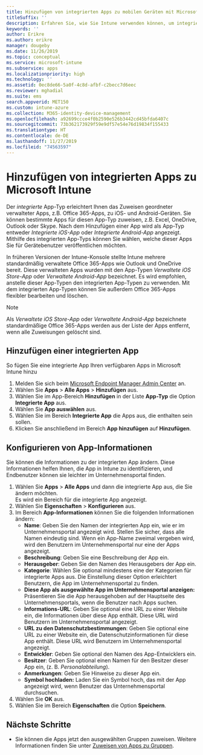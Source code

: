 ```yaml
---
title: Hinzufügen von integrierten Apps zu mobilen Geräten mit Microsoft Intune
titleSuffix: ''
description: Erfahren Sie, wie Sie Intune verwenden können, um integrierte Apps einfacher auf mobilen Geräten installieren zu können.
keywords: ''
author: Erikre
ms.author: erikre
manager: dougeby
ms.date: 11/26/2019
ms.topic: conceptual
ms.service: microsoft-intune
ms.subservice: apps
ms.localizationpriority: high
ms.technology: ''
ms.assetid: 0ec8de66-5a0f-4c8d-afbf-c2becc7d6eec
ms.reviewer: mghadial
ms.suite: ems
search.appverid: MET150
ms.custom: intune-azure
ms.collection: M365-identity-device-management
ms.openlocfilehash: a92699ccce4f0b2590e526b3442cd45bfda6407c
ms.sourcegitcommit: 73b362173929f59e9df57e54e76d19834f155433
ms.translationtype: HT
ms.contentlocale: de-DE
ms.lasthandoff: 11/27/2019
ms.locfileid: "74563597"
---
```

# <a name="add-built-in-apps-to-microsoft-intune"></a>Hinzufügen von integrierten Apps zu Microsoft Intune

Der *integrierte* App-Typ erleichtert Ihnen das Zuweisen geordneter verwalteter Apps, z.B. Office 365-Apps, zu iOS- und Android-Geräten. Sie können bestimmte Apps für diesen App-Typ zuweisen, z.B. Excel, OneDrive, Outlook oder Skype. Nach dem Hinzufügen einer App wird als App-Typ entweder *Integrierte iOS-App* oder *Integrierte Android-App* angezeigt. Mithilfe des integrierten App-Typs können Sie wählen, welche dieser Apps Sie für Gerätebenutzer veröffentlichen möchten.

In früheren Versionen der Intune-Konsole stellte Intune mehrere standardmäßig verwaltete Office 365-Apps wie Outlook und OneDrive bereit. Diese verwalteten Apps wurden mit den App-Typen *Verwaltete iOS Store-App* oder *Verwaltete Android-App* bezeichnet. Es wird empfohlen, anstelle dieser App-Typen den integrierten App-Typen zu verwenden. Mit dem integrierten App-Typen können Sie außerdem Office 365-Apps flexibler bearbeiten und löschen.

>[!NOTE]
>Als *Verwaltete iOS Store-App* oder *Verwaltete Android-App* bezeichnete standardmäßige Office 365-Apps werden aus der Liste der Apps entfernt, wenn alle Zuweisungen gelöscht sind.

## <a name="add-a-built-in-app"></a>Hinzufügen einer integrierten App

So fügen Sie eine integrierte App Ihren verfügbaren Apps in Microsoft Intune hinzu
1. Melden Sie sich beim [Microsoft Endpoint Manager Admin Center](https://go.microsoft.com/fwlink/?linkid=2109431) an.
2. Wählen Sie **Apps** > **Alle Apps** > **Hinzufügen** aus.
3. Wählen Sie im App-Bereich **Hinzufügen** in der Liste **App-Typ** die Option **Integrierte App** aus.
4. Wählen Sie **App auswählen** aus.
5. Wählen Sie im Bereich **Integrierte App** die Apps aus, die enthalten sein sollen.
6. Klicken Sie anschließend im Bereich **App hinzufügen** auf **Hinzufügen**.


## <a name="configure-app-information"></a>Konfigurieren von App-Informationen

Sie können die Informationen zu der integrierten App ändern. Diese Informationen helfen Ihnen, die App in Intune zu identifizieren, und Endbenutzer können sie leichter im Unternehmensportal finden.
1. Wählen Sie **Apps** > **Alle Apps** und dann die integrierte App aus, die Sie ändern möchten.  
   Es wird ein Bereich für die integrierte App angezeigt.
2. Wählen Sie **Eigenschaften** > **Konfigurieren** aus.
4. Im Bereich **App-Informationen** können Sie die folgenden Informationen ändern:
    - **Name**: Geben Sie den Namen der integrierten App ein, wie er im Unternehmensportal angezeigt wird. Stellen Sie sicher, dass alle Namen eindeutig sind. Wenn ein App-Name zweimal vergeben wird, wird den Benutzern im Unternehmensportal nur eine der Apps angezeigt.
    - **Beschreibung**: Geben Sie eine Beschreibung der App ein. 
    - **Herausgeber**: Geben Sie den Namen des Herausgebers der App ein.
    - **Kategorie**: Wählen Sie optional mindestens eine der Kategorien für integrierte Apps aus. Die Einstellung dieser Option erleichtert Benutzern, die App im Unternehmensportal zu finden.
    - **Diese App als ausgewählte App im Unternehmensportal anzeigen:** Präsentieren Sie die App herausgehoben auf der Hauptseite des Unternehmensportals, wenn die Benutzer nach Apps suchen.
    - **Informations-URL**: Geben Sie optional eine URL zu einer Website ein, die Informationen über diese App enthält. Diese URL wird Benutzern im Unternehmensportal angezeigt.
    - **URL zu den Datenschutzbestimmungen**: Geben Sie optional eine URL zu einer Website ein, die Datenschutzinformationen für diese App enthält. Diese URL wird Benutzern im Unternehmensportal angezeigt.
    - **Entwickler**: Geben Sie optional den Namen des App-Entwicklers ein.
    - **Besitzer**: Geben Sie optional einen Namen für den Besitzer dieser App ein, (z. B. *Personalabteilung*).
    - **Anmerkungen**: Geben Sie Hinweise zu dieser App ein.
    - **Symbol hochladen:** Laden Sie ein Symbol hoch, das mit der App angezeigt wird, wenn Benutzer das Unternehmensportal durchsuchen.
4. Wählen Sie **OK** aus.
5. Wählen Sie im Bereich **Eigenschaften** die Option **Speichern**.

## <a name="next-steps"></a>Nächste Schritte

- Sie können die Apps jetzt den ausgewählten Gruppen zuweisen. Weitere Informationen finden Sie unter [Zuweisen von Apps zu Gruppen](apps-deploy.md).
